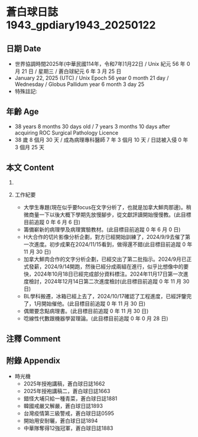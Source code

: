 [_metadata_:encoding]: - "utf-8"
[_metadata_:language]: - "zh-Hant-TW"
[_metadata_:fileformat]: - "markdown"
[_metadata_:MIME_type]: - "text/plain"
[_metadata_:markdown_version]: - "commonmark version 0.30"
[_metadata_:markdown_spec]: - "https://spec.commonmark.org/0.30/"

# 蒼白球日誌1943_gpdiary1943_20250122 #

## 日期 Date ##

* 世界協調時間2025年(中華民國114年，令和7年)1月22日 / Unix 紀元 56 年 0 月 21 日 / 星期三 / 蒼白球紀元 6 年 3 月 25 日
* January 22, 2025 (UTC) / Unix Epoch 56 year 0 month 21 day / Wednesday / Globus Pallidum year 6 month 3 day 25
* 特殊註記:

## 年齡 Age ##

* 38 years 8 months 30 days old / 7 years 3 months 10 days after acquiring ROC Surgical Pathology Licence
* 38 歲 8 個月 30 天 / 成為病理專科醫師 7 年 3 個月 10 天 / 日誌被入侵 0 年 3 個月 25 天

## 本文 Content ##

1. 

2. 工作紀要

    - 大學生專題(現在似乎要focus在文字分析了，也就是加拿大鮮肉那邊)。稍微商量一下以後大概下學期先放慢腳步，從文獻評讀開始慢慢教。(此目標目前追蹤 0 年 6 月 6 日)
    - 籌備嶄新的病理學及病理實驗教材。(此目標目前追蹤 0 年 6 月 0 日)
    - H大合作的切片影像分析企劃，對方已經開始訓練了，2024/9/9去催了第一次進度。初步成果在2024/11/15看到，做得還不錯(此目標目前追蹤 0 年 11 月 30 日)
    - 加拿大鮮肉合作的文字分析企劃，已經交出了第二批指示。2024/9月已正式發薪，2024/9/14開跑，然後已經分成兩組在進行，似乎比想像中的要快，2024年10月18日已經完成部分資料標注。2024年11月17日第一次進度檢討，2024年12月14日第二次進度檢討(此目標目前追蹤 0 年 11 月 30 日)
    - BL學科搬遷，冰箱已經上去了，2024/10/17確認了工程進度，已經評鑒完了，1月開始催他。(此目標目前追蹤 0 年 11 月 30 日)
    - 偶爾要念點病理書。(此目標目前追蹤 0 年 11 月 30 日)
    - 唸線性代數跟機器學習理論。(此目標目前追蹤 0 年 0 月 28 日)

## 注釋 Comment ##


## 附錄 Appendix ##

* 時光機
    - 2025年授袍講稿，蒼白球日誌1662
    - 2025年授袍講稿二，蒼白球日誌1663
    - 錯怪大埔只給一種青菜，蒼白球日誌1881
    - 韓國戒嚴又解嚴，蒼白球日誌1893
    - 台灣疫情第三級警戒，蒼白球日誌0595
    - 開始用安耐曬，蒼白球日誌1894
    - 中華隊奪得12強冠軍，蒼白球日誌1883
